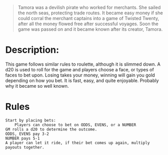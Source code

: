 > Tamora was a devilish pirate who worked for merchants. She sailed the north seas, protecting trade routes. It became easy money if she could corral the merchant captains into a game of Twisted Twenty, after all the money flowed free after successful voyages. Soon the game was passed on and it became known after its creator, Tamora. 

# Description:
This game follows similar rules to roulette, although it is slimmed down. A d20 is used to roll for the game and players choose a face, or types of faces to bet upon. Losing takes your money, winning will gain you gold depending on how you bet. It is fast, easy, and quite enjoyable. Probably why it became so well known. 

# Rules
	Start by placing bets:
		Players can choose to bet on ODDS, EVENS, or a NUMBER
	GM rolls a d20 to determine the outcome.
	ODDS, EVENS pay 3-2
	NUMBER pays 5-1
	A player can let it ride, if their bet comes up again, multiply payouts together.
